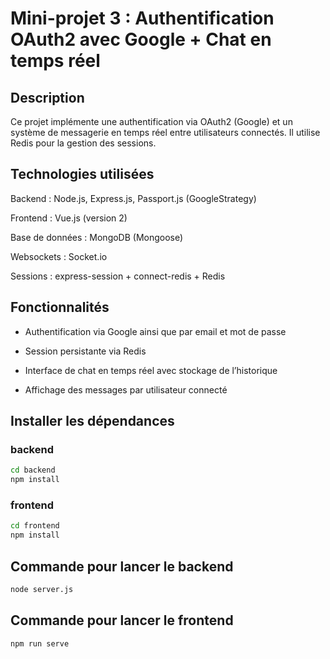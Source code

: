 # Mini-projet 3 : Authentification OAuth2 avec Google + Chat en temps réel

## Description

Ce projet implémente une authentification via OAuth2 (Google) et un système de messagerie en temps réel entre utilisateurs connectés. Il utilise Redis pour la gestion des sessions.

## Technologies utilisées

Backend : Node.js, Express.js, Passport.js (GoogleStrategy)

Frontend : Vue.js (version 2)

Base de données : MongoDB (Mongoose)

Websockets : Socket.io

Sessions : express-session + connect-redis + Redis

## Fonctionnalités

- Authentification via Google ainsi que par email et mot de passe

- Session persistante via Redis

- Interface de chat en temps réel avec stockage de l’historique

- Affichage des messages par utilisateur connecté


## Installer les dépendances
### backend
```bash
cd backend
npm install
```
### frontend
```bash
cd frontend
npm install
```


## Commande pour lancer le backend
```bash
node server.js
```
## Commande pour lancer le frontend
```bash
npm run serve
```


